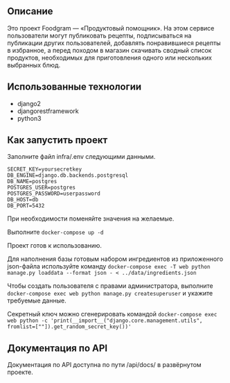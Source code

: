 ## Описание
Это проект Foodgram — «Продуктовый помощник». На этом сервисе пользователи могут публиковать рецепты, подписываться на публикации других пользователей, добавлять понравившиеся рецепты в избранное, а перед походом в магазин скачивать сводный список продуктов, необходимых для приготовления одного или нескольких выбранных блюд.

## Использованные технологии
- django2
- djangorestframework
- python3

## Как запустить проект
Заполните файл infra/.env следующими данными.

```
SECRET_KEY=yoursecretkey
DB_ENGINE=django.db.backends.postgresql
DB_NAME=postgres
POSTGRES_USER=postgres
POSTGRES_PASSWORD=userpassword
DB_HOST=db
DB_PORT=5432
```

При необходимости поменяйте значения на желаемые.

Выполните `docker-compose up -d`

Проект готов к использованию.

Для наполнения базы готовым набором ингредиентов из приложенного json-файла используйте команду `docker-compose exec -T web python manage.py loaddata --format json - < ../data/ingredients.json`

Чтобы создать пользователя с правами администратора, выполните `docker-compose exec web python manage.py createsuperuser` и укажите требуемые данные.

Секретный ключ можно сгенерировать командой `docker-compose exec web python -c 'print(__import__("django.core.management.utils", fromlist=[""]).get_random_secret_key())'`

## Документация по API

Документация по API доступна по пути /api/docs/ в развёрнутом проекте.
